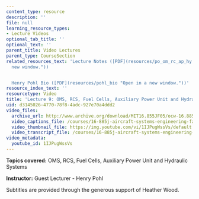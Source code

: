 ```yaml
---
content_type: resource
description: ''
file: null
learning_resource_types:
- Lecture Videos
optional_tab_title: ''
optional_text: ''
parent_title: Video Lectures
parent_type: CourseSection
related_resources_text: 'Lecture Notes ([PDF](resources/po_om_rc_ap_hy "Open in a
  new window."))


  Henry Pohl Bio ([PDF](resources/pohl_bio "Open in a new window."))'
resource_index_text: ''
resourcetype: Video
title: 'Lecture 9: OMS, RCS, Fuel Cells, Auxiliary Power Unit and Hydraulic Systems'
uid: d3145026-4770-78f8-4adc-927e70a4ddd2
video_files:
  archive_url: http://www.archive.org/download/MIT16.855JF05/ocw-16.885-06oct2005-220k.mp4
  video_captions_file: /courses/16-885j-aircraft-systems-engineering-fall-2005/5844de064d58571f98be530056b72de1_1IJPugWssVs.vtt
  video_thumbnail_file: https://img.youtube.com/vi/1IJPugWssVs/default.jpg
  video_transcript_file: /courses/16-885j-aircraft-systems-engineering-fall-2005/1835a1c9cf925289db8c48ac7acf8280_1IJPugWssVs.pdf
video_metadata:
  youtube_id: 1IJPugWssVs
---
```


**Topics covered:** OMS, RCS, Fuel Cells, Auxiliary Power Unit and Hydraulic Systems

**Instructor:** Guest Lecturer - Henry Pohl

Subtitles are provided through the generous support of Heather Wood.